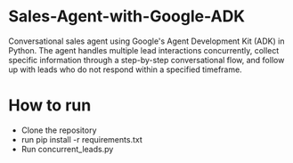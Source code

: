 # Sales-Agent-with-Google-ADK
Conversational sales agent using Google's Agent Development Kit (ADK) in Python. The agent handles multiple lead interactions concurrently, collect specific information through a step-by-step conversational flow, and follow up with leads who do not respond within a specified timeframe.

# How to run
 - Clone the repository
 - run pip install -r requirements.txt
 - Run concurrent_leads.py

